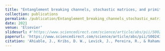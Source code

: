 ```yaml
---
title: "Entanglement breaking channels, stochastic matrices, and primitivity"
collection: publications
permalink: /publication/Entanglement_breaking_channels_stochastic_matrices_and_primitivity
date: 2021
venue: 'Elsevier'
slidesurl: #'https://www.sciencedirect.com/science/article/abs/pii/S0024379521003104'
paperurl: 'https://www.sciencedirect.com/science/article/abs/pii/S0024379521003104'
citation: 'Ahiable, J., Kribs, D. W., Levick, J., Pereira, R., & Rahaman, M. (2021). Entanglement breaking channels, stochastic matrices, and primitivity. Linear Algebra and its Applications, 629, 219-231.'
---
```

